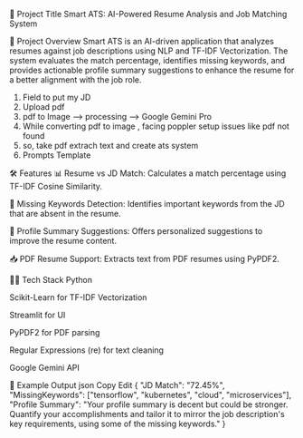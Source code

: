 📘 Project Title
Smart ATS: AI-Powered Resume Analysis and Job Matching System

🚀 Project Overview
Smart ATS is an AI-driven application that analyzes resumes against job descriptions using NLP and TF-IDF Vectorization. The system evaluates the match percentage, identifies missing keywords, and provides actionable profile summary suggestions to enhance the resume for a better alignment with the job role.

1. Field to put my JD
2. Upload pdf
3. pdf to Image -->  processing --> Google Gemini Pro
4. While converting pdf to image , facing poppler setup issues like pdf not found
5. so, take pdf extrach text and create ats system
6. Prompts Template

🛠 Features
📊 Resume vs JD Match: Calculates a match percentage using TF-IDF Cosine Similarity.

🔎 Missing Keywords Detection: Identifies important keywords from the JD that are absent in the resume.

📝 Profile Summary Suggestions: Offers personalized suggestions to improve the resume content.

📥 PDF Resume Support: Extracts text from PDF resumes using PyPDF2.

🧑‍💻 Tech Stack
Python

Scikit-Learn for TF-IDF Vectorization

Streamlit for UI

PyPDF2 for PDF parsing

Regular Expressions (re) for text cleaning

Google Gemini API

📌 Example Output
json
Copy
Edit
{
  "JD Match": "72.45%",
  "MissingKeywords": ["tensorflow", "kubernetes", "cloud", "microservices"],
  "Profile Summary": "Your profile summary is decent but could be stronger. Quantify your accomplishments and tailor it to mirror the job description's key requirements, using some of the missing keywords."
}

